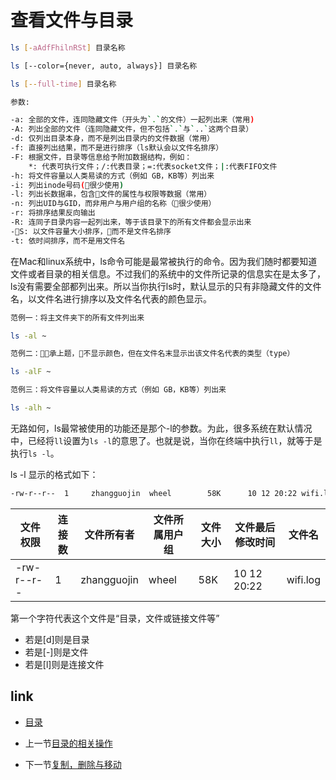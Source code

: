 # 查看文件与目录

```bash
ls [-aAdfFhilnRSt] 目录名称

ls [--color={never, auto, always}] 目录名称

ls [--full-time] 目录名称

参数:

-a: 全部的文件，连同隐藏文件（开头为`.`的文件）一起列出来（常用)
-A: 列出全部的文件（连同隐藏文件，但不包括`.`与`..`这两个目录）
-d: 仅列出目录本身，而不是列出目录内的文件数据（常用）
-f: 直接列出结果，而不是进行排序（ls默认会以文件名排序）
-F: 根据文件，目录等信息给予附加数据结构，例如：
    *: 代表可执行文件；/:代表目录；=:代表socket文件；|:代表FIFO文件
-h: 将文件容量以人类易读的方式（例如 GB，KB等）列出来
-i: 列出inode号码(很少使用)
-l: 列出长数据串，包含文件的属性与权限等数据（常用）
-n: 列出UID与GID，而非用户与用户组的名称（很少使用）
-r: 将排序结果反向输出
-R: 连同子目录内容一起列出来，等于该目录下的所有文件都会显示出来
-S: 以文件容量大小排序，而不是文件名排序
-t: 依时间排序，而不是用文件名
```

在Mac和linux系统中，ls命令可能是最常被执行的命令。因为我们随时都要知道文件或者目录的相关信息。不过我们的系统中的文件所记录的信息实在是太多了，ls没有需要全部都列出来。所以当你执行ls时，默认显示的只有非隐藏文件的文件名，以文件名进行排序以及文件名代表的颜色显示。


```bash
范例一：将主文件夹下的所有文件列出来

ls -al ~

范例二：承上题，不显示颜色，但在文件名末显示出该文件名代表的类型（type）

ls -alF ~

范例三：将文件容量以人类易读的方式（例如 GB，KB等）列出来

ls -alh ~
```

无路如何，ls最常被使用的功能还是那个-l的参数。为此，很多系统在默认情况中，已经将`ll`设置为`ls -l`的意思了。也就是说，当你在终端中执行`ll`，就等于是执行`ls -l`。

ls -l 显示的格式如下：
```bash
-rw-r--r--  1     zhangguojin  wheel        58K      10 12 20:22 wifi.log
```

|文件权限|连接数|文件所有者|文件所属用户组|文件大小|文件最后修改时间|文件名|
|---|---|---|---|---|---|---|
|-rw-r--r--|1|zhangguojin|wheel|58K|10 12 20:22|wifi.log|

第一个字符代表这个文件是“目录，文件或链接文件等”

* 若是[d]则是目录
* 若是[-]则是文件
* 若是[l]则是连接文件

## link

* [目录](README.md)

* 上一节[目录的相关操作](04.2.md)

* 下一节[复制，删除与移动](04.4.md)